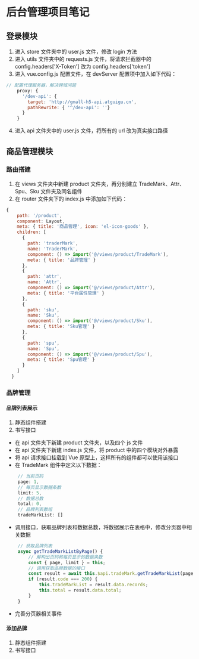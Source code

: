 # 后台管理项目笔记

## 登录模块

1. 进入 store 文件夹中的 user.js 文件，修改 login 方法
2. 进入 utils 文件夹中的 requests.js 文件，将请求拦截器中的 config.headers['X-Token'] 改为 config.headers['token']
3. 进入 vue.config.js 配置文件，在 devServer 配置项中加入如下代码：
```js
// 配置代理服务器，解决跨域问题
    proxy: {
      '/dev-api': {
        target: 'http://gmall-h5-api.atguigu.cn',
        pathRewrite: { '^/dev-api': ''}
      }
    }
```
4. 进入 api 文件夹中的 user.js 文件，将所有的 url 改为真实接口路径

## 商品管理模块

### 路由搭建

1. 在 views 文件夹中新建 product 文件夹，再分别建立 TradeMark、Attr、Spu、Sku 文件夹及同名组件
2. 在 router 文件夹下的 index.js 中添加如下代码：
```js
{
    path: '/product',
    component: Layout,
    meta: { title: '商品管理', icon: 'el-icon-goods' },
    children: [
      {
        path: 'traderMark',
        name: 'TraderMark',
        component: () => import('@/views/product/TradeMark'),
        meta: { title: '品牌管理' }
      },
      {
        path: 'attr',
        name: 'Attr',
        component: () => import('@/views/product/Attr'),
        meta: { title: '平台属性管理' }
      },
      {
        path: 'sku',
        name: 'Sku',
        component: () => import('@/views/product/Sku'),
        meta: { title: 'Sku管理' }
      },
      {
        path: 'spu',
        name: 'Spu',
        component: () => import('@/views/product/Spu'),
        meta: { title: 'Spu管理' }
      }
    ]
  }
```

### 品牌管理

#### 品牌列表展示

1. 静态组件搭建
2. 书写接口
- 在 api 文件夹下新建 product 文件夹，以及四个 js 文件
- 在 api 文件夹下新建 index.js 文件，将 product 中的四个模块对外暴露
- 将 api 请求接口挂载到 Vue 原型上，这样所有的组件都可以使用该接口
- 在 TradeMark 组件中定义以下数据：
  ```js
   // 当前页码
   page: 1,
   // 每页显示数据条数
   limit: 5,
   // 数据总数
   total: 0,
   // 品牌列表数组
   tradeMarkList: []
   ```
- 调用接口，获取品牌列表和数据总数，将数据展示在表格中，修改分页器中相关数据
  ```js
   // 获取品牌列表
   async getTradeMarkListByPage() {
       // 解构出页码和每页显示的数据条数
       const { page, limit } = this;
       // 调用获取品牌数据的接口
       const result = await this.$api.tradeMark.getTradeMarkList(page, limit);
       if (result.code === 200) {
           this.tradeMarkList = result.data.records;
           this.total = result.data.total;
       }
   }
   ```
- 完善分页器相关事件

#### 添加品牌

1. 静态组件搭建
2. 书写接口
